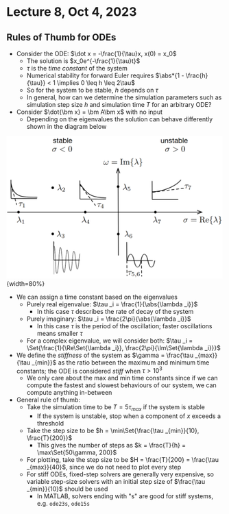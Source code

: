 # Lecture 8, Oct 4, 2023

## Rules of Thumb for ODEs

* Consider the ODE: $\dot x = -\frac{1}{\tau}x, x(0) = x_0$
	* The solution is $x_0e^{-\frac{1}{\tau}t}$
	* $\tau$ is the *time constant* of the system
	* Numerical stability for forward Euler requires $\abs*{1 - \frac{h}{\tau}} < 1 \implies 0 \leq h \leq 2\tau$
	* So for the system to be stable, $h$ depends on $\tau$
	* In general, how can we determine the simulation parameters such as simulation step size $h$ and simulation time $T$ for an arbitrary ODE?
* Consider $\dot{\bm x} = \bm A\bm x$ with no input
	* Depending on the eigenvalues the solution can behave differently shown in the diagram below

![Behaviour of the ODE is determined by eigenvalues.](imgs/lec8_1.png){width=80%}

* We can assign a time constant based on the eigenvalues
	* Purely real eigenvalue: $\tau _i = \frac{1}{\abs{\lambda _i}}$
		* In this case $\tau$ describes the rate of decay of the system
	* Purely imaginary: $\tau _i = \frac{2\pi}{\abs{\lambda _i}}$
		* In this case $\tau$ is the period of the oscillation; faster oscillations means smaller $\tau$
	* For a complex eigenvalue, we will consider both: $\tau _i = \Set{\frac{1}{\Re\Set{\lambda _i}}, \frac{2\pi}{\Im\Set{\lambda _i}}}$
* We define the *stiffness* of the system as $\gamma = \frac{\tau _{max}}{\tau _{min}}$ as the ratio between the maximum and minimum time constants; the ODE is considered *stiff* when $\tau > 10^3$
	* We only care about the max and min time constants since if we can compute the fastest and slowest behaviours of our system, we can compute anything in-between
* General rule of thumb:
	* Take the simulation time to be $T = 5\tau _{max}$ if the system is stable
		* If the system is unstable, stop when a component of $x$ exceeds a threshold
	* Take the step size to be $h = \min\Set{\frac{\tau _{min}}{10}, \frac{T}{200}}$
		* This gives the number of steps as $k = \frac{T}{h} = \max\Set{50\gamma, 200}$
	* For plotting, take the step size to be $H = \frac{T}{200} = \frac{\tau _{max}}{40}$, since we do not need to plot every step
	* For stiff ODEs, fixed-step solvers are generally very expensive, so variable step-size solvers with an initial step size of $\frac{\tau _{min}}{10}$ should be used
		* In MATLAB, solvers ending with "s" are good for stiff systems, e.g. `ode23s`, `ode15s`


